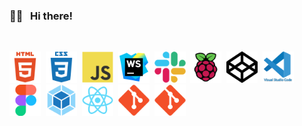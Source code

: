 ### 😶‍🌫️ &nbsp; Hi there!
&nbsp;
&nbsp;

<img src="https://github.com/devicons/devicon/blob/master/icons/html5/html5-plain-wordmark.svg" width="50" height="50">&nbsp;
<img src="https://github.com/devicons/devicon/blob/master/icons/css3/css3-plain-wordmark.svg" width="50" height="50">&nbsp;
<img src="https://github.com/devicons/devicon/blob/master/icons/javascript/javascript-original.svg" width="50" height="50">&nbsp;
<img src="https://github.com/devicons/devicon/blob/master/icons/webstorm/webstorm-original.svg" width="50" height="50">&nbsp;
<img src="https://github.com/devicons/devicon/blob/master/icons/slack/slack-original.svg" width="50" height="50">&nbsp;
<img src="https://github.com/devicons/devicon/blob/master/icons/raspberrypi/raspberrypi-original.svg" width="50" height="50">&nbsp;
<img src="https://github.com/devicons/devicon/blob/master/icons/codepen/codepen-plain.svg" width="50" height="50">&nbsp;
<img src="https://github.com/devicons/devicon/blob/master/icons/vscode/vscode-original-wordmark.svg" width="50" height="50">&nbsp;
<img src="https://github.com/devicons/devicon/blob/master/icons/figma/figma-original.svg" width="50" height="50">&nbsp;
<img src="https://github.com/devicons/devicon/blob/master/icons/webpack/webpack-original.svg" width="50" height="50">&nbsp;
<img src="https://github.com/devicons/devicon/blob/master/icons/react/react-original.svg" width="50" height="50">&nbsp;
<img src="https://github.com/devicons/devicon/blob/master/icons/git/git-original.svg" width="50" height="50">&nbsp;
<img src="https://github.com/devicons/devicon/blob/master/icons/git/git-original.svg" width="50" height="50">&nbsp;

